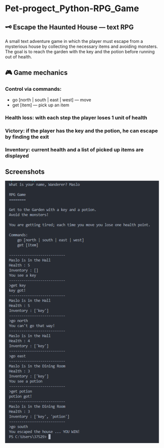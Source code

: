 # Pet-progect_Python-RPG_Game

## 🗝️ Escape the Haunted House — text RPG
A small text adventure game in which the player must escape from a mysterious house by collecting the necessary items and avoiding monsters. The goal is to reach the garden with the key and the potion before running out of health.

## 🎮 Game mechanics
### Control via commands:
- go [north | south | east | west] — move
- get [item] — pick up an item
### Health loss: with each step the player loses 1 unit of health
### Victory: if the player has the key and the potion, he can escape by finding the exit
### Inventory: current health and a list of picked up items are displayed

## Screenshots

![Game](img_readme/1.png)
